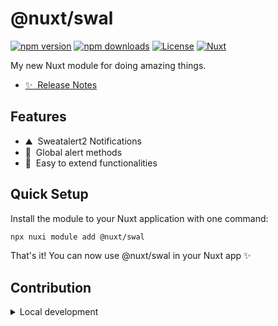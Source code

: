 <!--
Get your module up and running quickly.

Find and replace all on all files (CMD+SHIFT+F):
- Name: @nuxt/swal
- Package name: @nuxt/swal
- Description: My new Nuxt module
-->

# @nuxt/swal

[![npm version][npm-version-src]][npm-version-href]
[![npm downloads][npm-downloads-src]][npm-downloads-href]
[![License][license-src]][license-href]
[![Nuxt][nuxt-src]][nuxt-href]

My new Nuxt module for doing amazing things.

- [✨ &nbsp;Release Notes](/CHANGELOG.md)
<!-- - [🏀 Online playground](https://stackblitz.com/github/your-org/@nuxt/swal?file=playground%2Fapp.vue) -->
<!-- - [📖 &nbsp;Documentation](https://example.com) -->

## Features

<!-- Highlight some of the features your module provide here -->
- ⛰ &nbsp;Sweatalert2 Notifications
- 🚠 &nbsp;Global alert methods
- 🌲 &nbsp;Easy to extend functionalities

## Quick Setup

Install the module to your Nuxt application with one command:

```bash
npx nuxi module add @nuxt/swal
```

That's it! You can now use @nuxt/swal in your Nuxt app ✨


## Contribution

<details>
  <summary>Local development</summary>
  
  ```bash
  # Install dependencies
  npm install
  
  # Generate type stubs
  npm run dev:prepare
  
  # Develop with the playground
  npm run dev
  
  # Build the playground
  npm run dev:build
  
  # Run ESLint
  npm run lint
  
  # Run Vitest
  npm run test
  npm run test:watch
  
  # Release new version
  npm run release
  ```

</details>


<!-- Badges -->
[npm-version-src]: https://img.shields.io/npm/v/@nuxt/swal/latest.svg?style=flat&colorA=020420&colorB=00DC82
[npm-version-href]: https://npmjs.com/package/@nuxt/swal

[npm-downloads-src]: https://img.shields.io/npm/dm/@nuxt/swal.svg?style=flat&colorA=020420&colorB=00DC82
[npm-downloads-href]: https://npm.chart.dev/@nuxt/swal

[license-src]: https://img.shields.io/npm/l/@nuxt/swal.svg?style=flat&colorA=020420&colorB=00DC82
[license-href]: https://npmjs.com/package/@nuxt/swal

[nuxt-src]: https://img.shields.io/badge/Nuxt-020420?logo=nuxt.js
[nuxt-href]: https://nuxt.com
